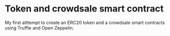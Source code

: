 # Token and crowdsale smart contract

My first atttempt to create an ERC20 token and a crowdsale smart contracts using Truffle and Open Zeppelin.
